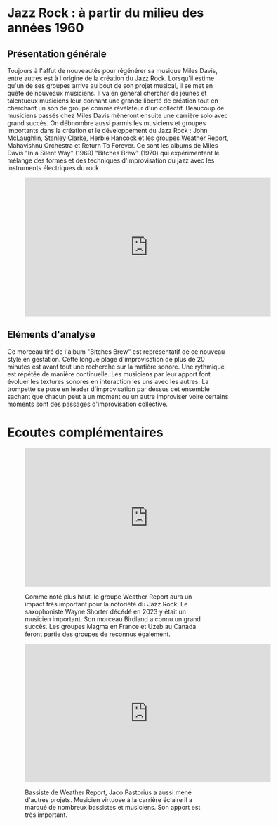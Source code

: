 # Jazz Rock : à partir du milieu des années 1960

## Présentation générale
Toujours à l'affut de nouveautés pour régénérer sa musique Miles Davis, entre autres est à l'origine de la création du Jazz Rock. Lorsqu'il estime qu'un de ses groupes arrive au bout de son projet musical, il se met en quête de nouveaux musiciens. Il va en général chercher de jeunes et talentueux musiciens leur donnant une grande liberté de création tout en cherchant un son de groupe comme révélateur d'un collectif. Beaucoup de musiciens passés chez Miles Davis mèneront ensuite une carrière solo avec grand succès.
On débnombre aussi parmis les musiciens et groupes importants dans la création et le développement du Jazz Rock : John McLaughlin, Stanley Clarke, Herbie Hancock et les groupes Weather Report, Mahavishnu Orchestra et Return To Forever.
Ce sont les albums de Miles Davis "In a Silent Way" (1969) "Bitches Brew" (1970) qui expérimentent le mélange des formes et des techniques d'improvisation du jazz avec les instruments électriques du rock.

<figure class="app-frame fusions text-align-center" data-title="Pharoa's Dance - Miles Davis">
  <iframe width="560" height="315" src="https://www.youtube.com/embed/d8QzACfFGlw" title="YouTube video player" frameborder="0" allow="accelerometer; autoplay; clipboard-write; encrypted-media; gyroscope; picture-in-picture; web-share" allowfullscreen></iframe>
  <!-- <video src="assets/images/Pharaoh-s-Dance-vidiget-dot-com-1388283.mp4" controls> -->
</figure>

## Eléments d'analyse
Ce morceau tiré de l'album "Bitches Brew" est représentatif de ce nouveau style en gestation. Cette longue plage d'improvisation de plus de 20 minutes est avant tout une recherche sur la matière sonore. Une rythmique est répétée de manière continuelle. Les musiciens par leur apport font évoluer les textures sonores en interaction les uns avec les autres. La trompette se pose en leader d'improvisation par dessus cet ensemble sachant que chacun peut à un moment ou un autre improviser voire certains moments sont des passages d'improvisation collective.

# Ecoutes complémentaires
<div class="encarts">
<figure class="app-frame encart text-align-center fusions" data-title="Birland - Weather Report">
    <iframe width="560" height="315" src="https://www.youtube.com/embed/pqashW66D7o" title="YouTube video player" frameborder="0" allow="accelerometer; autoplay; clipboard-write; encrypted-media; gyroscope; picture-in-picture; web-share" allowfullscreen></iframe>
    <!-- <video controls src="assets/images/Weather-Report-Birdland-vidiget-dot-com-1388299.mp4"></video> -->
  <p>
   Comme noté plus haut, le groupe Weather Report aura un impact très important pour la notoriété du Jazz Rock. Le saxophoniste Wayne Shorter décédé en 2023 y était un musicien important. Son morceau Birdland a connu un grand succès. Les groupes Magma en France et Uzeb au Canada feront partie des groupes de reconnus également.
  </p>
</figure>
<figure class="app-frame encart text-align-center fusions" data-title="The Chicken - Jaco Pastorius">
  <iframe width="560" height="315" src="https://www.youtube.com/embed/VBvxNhaEvHE" title="YouTube video player" frameborder="0" allow="accelerometer; autoplay; clipboard-write; encrypted-media; gyroscope; picture-in-picture; web-share" allowfullscreen></iframe>
  <!-- <video controls src="assets/images/The-Chicken-Studio-Version-vidiget-dot-com-1388335.mp4"></video> -->
  <p>
    Bassiste de Weather Report, Jaco Pastorius a aussi mené d'autres projets. Musicien virtuose à la carrière éclaire il a marqué de nombreux bassistes et musiciens. Son apport est très important.
  </p>
</figure>
</div>